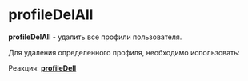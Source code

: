 # profileDelAll

**profileDelAll** - удалить все профили пользователя. 

Для удаления определенного профиля, необходимо использовать:

Реакция: [**profileDell**](/docs/admin/profile/profiledel)







